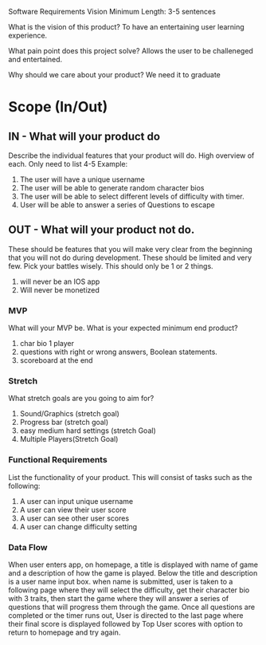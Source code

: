 Software Requirements
Vision
Minimum Length: 3-5 sentences

What is the vision of this product?
To have an entertaining user learning experience.  

What pain point does this project solve?
Allows the user to be challeneged and entertained.

Why should we care about your product?
We need it to graduate

# Scope (In/Out)
## IN - What will your product do
Describe the individual features that your product will do.
High overview of each. Only need to list 4-5
Example:
1. The user will have a unique username
2. The user will be able to generate random character bios
3. The user will be able to select different levels of difficulty with timer.
4. User will be able to answer a series of Questions to escape

## OUT - What will your product not do.
These should be features that you will make very clear from the beginning that you will not do during development. These should be limited and very few. Pick your battles wisely. This should only be 1 or 2 things. 
1. will never be an IOS app
2. Will never be monetized 

### MVP
What will your MVP be. What is your expected minimum end product?
1. char bio 1 player
2. questions with right or wrong answers, Boolean statements. 
3. scoreboard at the end

### Stretch
What stretch goals are you going to aim for?
1. Sound/Graphics (stretch goal)
2. Progress bar (stretch goal)
3. easy medium hard settings (stretch Goal)
4. Multiple Players(Stretch Goal) 

### Functional Requirements
List the functionality of your product. This will consist of tasks such as the following:

1. A user can input unique username
2. A user can view their user score
3. A user can see other user scores
4. A user can change difficulty setting

### Data Flow
When user enters app, on homepage, a title is displayed with name of game and a description of how the game is played. Below the title and description is a user name input box. when name is submitted, user is taken to a following page where they will select the difficulty, get their character bio with 3 traits, then start the game where they will answer a series of questions that will progress them through the game. Once all questions are completed or the timer runs out, User is directed to the last page where their final score is displayed followed by Top User scores with option to return to homepage and try again.     